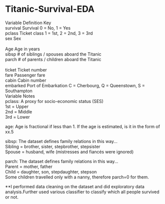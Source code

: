 # Titanic-Survival-EDA
Variable	Definition	Key <br/>
survival	Survival	0 = No, 1 = Yes <br/>
pclass	Ticket class	1 = 1st, 2 = 2nd, 3 = 3rd<br/>
sex	Sex <br/>	
Age	Age in years	 <br/>
sibsp	# of siblings / spouses aboard the Titanic	 <br/>
parch	# of parents / children aboard the Titanic <br/>	
ticket	Ticket number	 <br/>
fare	Passenger fare	 <br/>
cabin	Cabin number	 <br/>
embarked	Port of Embarkation	C = Cherbourg, Q = Queenstown, S = Southampton <br/>
Variable Notes <br/>
pclass: A proxy for socio-economic status (SES) <br/>
1st = Upper <br/>
2nd = Middle <br/>
3rd = Lower <br/>

age: Age is fractional if less than 1. If the age is estimated, is it in the form of xx.5<br/>

sibsp: The dataset defines family relations in this way...<br/>
Sibling = brother, sister, stepbrother, stepsister<br/>
Spouse = husband, wife (mistresses and fiancés were ignored)<br/>

parch: The dataset defines family relations in this way...<br/>
Parent = mother, father<br/>
Child = daughter, son, stepdaughter, stepson<br/>
Some children travelled only with a nanny, therefore parch=0 for them.<br/>

**I performed data cleaning on the dataset and did exploratory data analysis.Further used various classifier to classify which all people survived or not.
